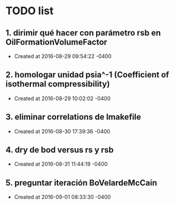 # TODO list
## 1. dirimir qué hacer con parámetro rsb en OilFormationVolumeFactor
- Created at   2016-08-29 09:54:22 -0400

## 2. homologar unidad psia^-1 (Coefficient of isothermal compressibility)
- Created at   2016-08-29 10:02:02 -0400

## 3. eliminar correlations de Imakefile
- Created at   2016-08-30 17:39:36 -0400

## 4. dry de bod versus rs y rsb
- Created at   2016-08-31 11:44:19 -0400

## 5. preguntar iteración BoVelardeMcCain
- Created at   2016-09-01 08:33:30 -0400

